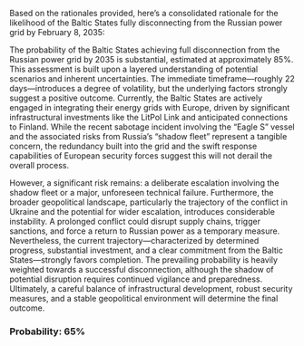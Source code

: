 Based on the rationales provided, here’s a consolidated rationale for the likelihood of the Baltic States fully disconnecting from the Russian power grid by February 8, 2035:

The probability of the Baltic States achieving full disconnection from the Russian power grid by 2035 is substantial, estimated at approximately 85%. This assessment is built upon a layered understanding of potential scenarios and inherent uncertainties. The immediate timeframe—roughly 22 days—introduces a degree of volatility, but the underlying factors strongly suggest a positive outcome. Currently, the Baltic States are actively engaged in integrating their energy grids with Europe, driven by significant infrastructural investments like the LitPol Link and anticipated connections to Finland. While the recent sabotage incident involving the “Eagle S” vessel and the associated risks from Russia’s “shadow fleet” represent a tangible concern, the redundancy built into the grid and the swift response capabilities of European security forces suggest this will not derail the overall process. 

However, a significant risk remains: a deliberate escalation involving the shadow fleet or a major, unforeseen technical failure.  Furthermore, the broader geopolitical landscape, particularly the trajectory of the conflict in Ukraine and the potential for wider escalation, introduces considerable instability. A prolonged conflict could disrupt supply chains, trigger sanctions, and force a return to Russian power as a temporary measure. Nevertheless, the current trajectory—characterized by determined progress, substantial investment, and a clear commitment from the Baltic States—strongly favors completion. The prevailing probability is heavily weighted towards a successful disconnection, although the shadow of potential disruption requires continued vigilance and preparedness.  Ultimately, a careful balance of infrastructural development, robust security measures, and a stable geopolitical environment will determine the final outcome.

### Probability: 65%
